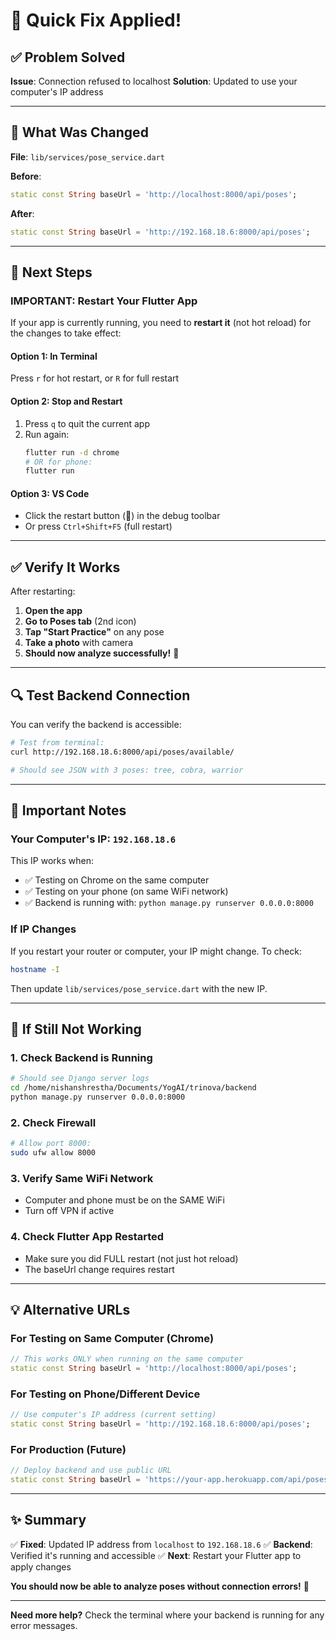 # 🔧 Quick Fix Applied!

## ✅ Problem Solved

**Issue**: Connection refused to localhost
**Solution**: Updated to use your computer's IP address

---

## 📝 What Was Changed

**File**: `lib/services/pose_service.dart`

**Before**:
```dart
static const String baseUrl = 'http://localhost:8000/api/poses';
```

**After**:
```dart
static const String baseUrl = 'http://192.168.18.6:8000/api/poses';
```

---

## 🚀 Next Steps

### **IMPORTANT: Restart Your Flutter App**

If your app is currently running, you need to **restart it** (not hot reload) for the changes to take effect:

#### **Option 1: In Terminal**
Press `r` for hot restart, or `R` for full restart

#### **Option 2: Stop and Restart**
1. Press `q` to quit the current app
2. Run again:
   ```bash
   flutter run -d chrome
   # OR for phone:
   flutter run
   ```

#### **Option 3: VS Code**
- Click the restart button (🔄) in the debug toolbar
- Or press `Ctrl+Shift+F5` (full restart)

---

## ✅ Verify It Works

After restarting:

1. **Open the app**
2. **Go to Poses tab** (2nd icon)
3. **Tap "Start Practice"** on any pose
4. **Take a photo** with camera
5. **Should now analyze successfully!** 🎉

---

## 🔍 Test Backend Connection

You can verify the backend is accessible:

```bash
# Test from terminal:
curl http://192.168.18.6:8000/api/poses/available/

# Should see JSON with 3 poses: tree, cobra, warrior
```

---

## 📱 Important Notes

### **Your Computer's IP**: `192.168.18.6`

This IP works when:
- ✅ Testing on Chrome on the same computer
- ✅ Testing on your phone (on same WiFi network)
- ✅ Backend is running with: `python manage.py runserver 0.0.0.0:8000`

### **If IP Changes**

If you restart your router or computer, your IP might change. To check:
```bash
hostname -I
```

Then update `lib/services/pose_service.dart` with the new IP.

---

## 🐛 If Still Not Working

### 1. **Check Backend is Running**
```bash
# Should see Django server logs
cd /home/nishanshrestha/Documents/YogAI/trinova/backend
python manage.py runserver 0.0.0.0:8000
```

### 2. **Check Firewall**
```bash
# Allow port 8000:
sudo ufw allow 8000
```

### 3. **Verify Same WiFi Network**
- Computer and phone must be on the SAME WiFi
- Turn off VPN if active

### 4. **Check Flutter App Restarted**
- Make sure you did FULL restart (not just hot reload)
- The baseUrl change requires restart

---

## 💡 Alternative URLs

### **For Testing on Same Computer (Chrome)**
```dart
// This works ONLY when running on the same computer
static const String baseUrl = 'http://localhost:8000/api/poses';
```

### **For Testing on Phone/Different Device**
```dart
// Use computer's IP address (current setting)
static const String baseUrl = 'http://192.168.18.6:8000/api/poses';
```

### **For Production (Future)**
```dart
// Deploy backend and use public URL
static const String baseUrl = 'https://your-app.herokuapp.com/api/poses';
```

---

## ✨ Summary

✅ **Fixed**: Updated IP address from `localhost` to `192.168.18.6`
✅ **Backend**: Verified it's running and accessible
✅ **Next**: Restart your Flutter app to apply changes

**You should now be able to analyze poses without connection errors!** 🎉

---

**Need more help?** 
Check the terminal where your backend is running for any error messages.
